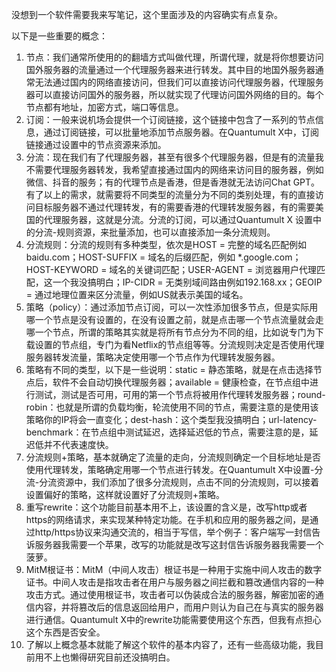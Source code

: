 没想到一个软件需要我来写笔记，这个里面涉及的内容确实有点复杂。

以下是一些重要的概念：
1. 节点：我们通常所使用的的翻墙方式叫做代理，所谓代理，就是将你想要访问国外服务器的流量通过一个代理服务器来进行转发。其中目的地国外服务器通常无法通过国内的网络直接访问，但我们可以直接访问代理服务器，代理服务器可以直接访问国外的服务器，所以就实现了代理访问国外网络的目的。每个节点都有地址，加密方式，端口等信息。
2. 订阅：一般来说机场会提供一个订阅链接，这个链接中包含了一系列的节点信息，通过订阅链接，可以批量地添加节点服务器。在Quantumult X中，订阅链接通过设置中的节点资源来添加。
3. 分流：现在我们有了代理服务器，甚至有很多个代理服务器，但是有的流量我不需要代理服务器转发，我希望直接通过国内的网络来访问目的服务器，例如微信、抖音的服务；有的代理节点是香港，但是香港就无法访问Chat GPT。有了以上的需求，就需要将不同类型的流量分为不同的类别处理，有的直接访问目标服务器不通过代理转发，有的需要香港的代理转发服务器，有的需要美国的代理服务器，这就是分流。分流的订阅，可以通过Quantumult X 设置中的分流-规则资源，来批量添加，也可以直接添加一条分流规则。
4. 分流规则：分流的规则有多种类型，依次是HOST = 完整的域名匹配例如 baidu.com；HOST-SUFFIX = 域名的后缀匹配，例如 *.google.com；HOST-KEYWORD = 域名的关键词匹配；USER-AGENT = 浏览器用户代理匹配，这一个我没搞明白；IP-CIDR = 无类别域间路由例如192.168.xx；GEOIP = 通过地理位置来区分流量，例如US就表示美国的域名。
5. 策略（policy）：通过添加节点订阅，可以一次性添加很多节点，但是实际用哪一个节点是没有设置的，在没有设置之前，就是点击哪一个节点流量就会走哪一个节点，所谓的策略其实就是将所有节点分为不同的组，比如说专门为下载设置的节点组，专门为看Netflix的节点组等等。分流规则决定是否使用代理服务器转发流量，策略决定使用哪一个节点作为代理转发服务器。
6. 策略有不同的类型，以下是一些说明：static = 静态策略，就是在点击选择节点后，软件不会自动切换代理服务器；available = 健康检查，在节点组中进行测试，测试是否可用，可用的第一个节点将被用作代理转发服务器；round-robin：也就是所谓的负载均衡，轮流使用不同的节点，需要注意的是使用该策略你的IP将会一直变化；dest-hash：这个类型我没搞明白；url-latency-benchmark：在节点组中测试延迟，选择延迟低的节点，需要注意的是，延迟低并不代表速度快。
7. 分流规则+策略，基本就确定了流量的走向，分流规则确定一个目标地址是否使用代理转发，策略确定用哪一个节点进行转发。在Quantumult X中设置-分流-分流资源中，我们添加了很多分流规则，点击不同的分流规则，可以接着设置偏好的策略，这样就设置好了分流规则+策略。
8. 重写rewrite：这个功能目前基本用不上，该设置的含义是，改写http或者https的网络请求，来实现某种特定功能。在手机和应用的服务器之间，是通过http/https协议来沟通交流的，相当于写信，举个例子：客户端写一封信告诉服务器我需要一个苹果，改写的功能就是改写这封信告诉服务器我需要一个菠萝。
9. MitM根证书：MitM（中间人攻击）根证书是一种用于实施中间人攻击的数字证书。中间人攻击是指攻击者在用户与服务器之间拦截和篡改通信内容的一种攻击方式。通过使用根证书，攻击者可以伪装成合法的服务器，解密加密的通信内容，并将篡改后的信息返回给用户，而用户则认为自己在与真实的服务器进行通信。Quantumult X中的rewrite功能需要使用这个东西，但我有点担心这个东西是否安全。
10. 了解以上概念基本就能了解这个软件的基本内容了，还有一些高级功能，我目前用不上也懒得研究目前还没搞明白。
